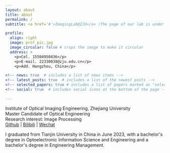 ```yaml
---
layout: about
title: about
permalink: /
subtitle: <a href='#'>ImagingLab@ZJU</a> (The page of our lab is under construction, sry)

profile:
  align: right
  image: prof_pic.jpg
  image_circular: false # crops the image to make it circular
  address: >
    <p>Cel. 15504950436</p>
    <p>E-mail. 22330038@zju.edu.cn</p>
    <p>Add. Hangzhou, China</p>

<!-- news: true  # includes a list of news items -->
<!-- latest_posts: true  # includes a list of the newest posts -->
<!-- selected_papers: true # includes a list of papers marked as "selected={true}" -->
<!-- social: true  # includes social icons at the bottom of the page -->

---
```


Institute of Optical Imaging Engineering, Zhejiang University 
<br />Master Candidate of Optical Engineering
<br />Research interest: Image Processing
<br />[Github](https://github.com/OpticSunHz) | [Bilibili](https://space.bilibili.com/470541885?spm_id_from=333.999.0.0) | [Wechat](https://github.com/OpticSunHz/OpticSunHz.github.io/blob/21b04e071cd0e6ae6c0a5d61b4027315c5d660c2/assets/img/wechat.jpg)

I graduated from Tianjin University in China in June 2023, with a bachelor's degree in Optoelectronic Information Science and Engineering and a bachelor's degree in Engineering Management.
